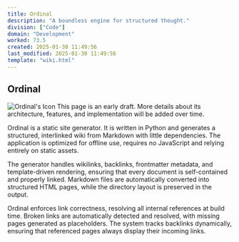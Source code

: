 ```yaml
---
title: Ordinal
description: "A boundless engine for structured thought."
division: ["Code"]
domain: "Development"
worked: 73.5
created: 2025-01-30 11:49:56
last_modified: 2025-01-30 11:49:56
template: "wiki.html"
---
```


## Ordinal
![Ordinal's Icon](../images/512ordinal.png)
This page is an early draft. More details about its architecture, features, and implementation will be added over time.

Ordinal is a static site generator. It is written in Python and generates a structured, interlinked wiki from Markdown with little dependencies. The application is optimized for offline use, requires no JavaScript and relying entirely on static assets.

The generator handles wikilinks, backlinks, frontmatter metadata, and template-driven rendering, ensuring that every document is self-contained and properly linked. Markdown files are automatically converted into structured HTML pages, while the directory layout is preserved in the output.

Ordinal enforces link correctness, resolving all internal references at build time. Broken links are automatically detected and resolved, with missing pages generated as placeholders. The system tracks backlinks dynamically, ensuring that referenced pages always display their incoming links.

